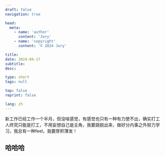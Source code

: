 ```yaml
---
draft: false
navigation: true

head:
  meta:
    - name: 'author'
      content: 'Jory'
    - name: 'copyright'
      content: '© 2024 Jory'

title: 
date: 2024-04-17
subtitle: 
desc: 

type: short
tags: null

top: false
reprint: false

lang: zh
---
```


新工作已经工作一个半月，但没啥感觉，有感觉也只有一种有力使不出，确实打工人终究只能是打工，不用妄想自己是主角，我要跳脱出来，做好分内事之外努力学习，我总有一种feel，我要厚积薄发！

## 哈哈哈
